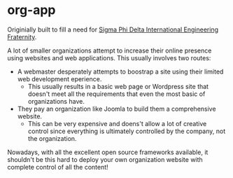 # org-app
Originially built to fill a need for [Sigma Phi Delta International Engineering Fraternity](http://sigmaphidelta.com).

A lot of smaller organizations attempt to increase their online presence using websites and web applications. This usually involves two routes:
- A webmaster desperately attempts to boostrap a site using their limited web development eperience.
  - This usually results in a basic web page or Wordpress site that doesn't meet all the requirements that even the most basic of organizations have.
- They pay an organization like Joomla to build them a comprehensive website.
  - This can be very expensive and doens't allow a lot of creative control since everything is ultimately controlled by the company, not the organization.
  
Nowadays, with all the excellent open source frameworks available, it shouldn't be this hard to deploy your own organization website with complete control of all the content!
